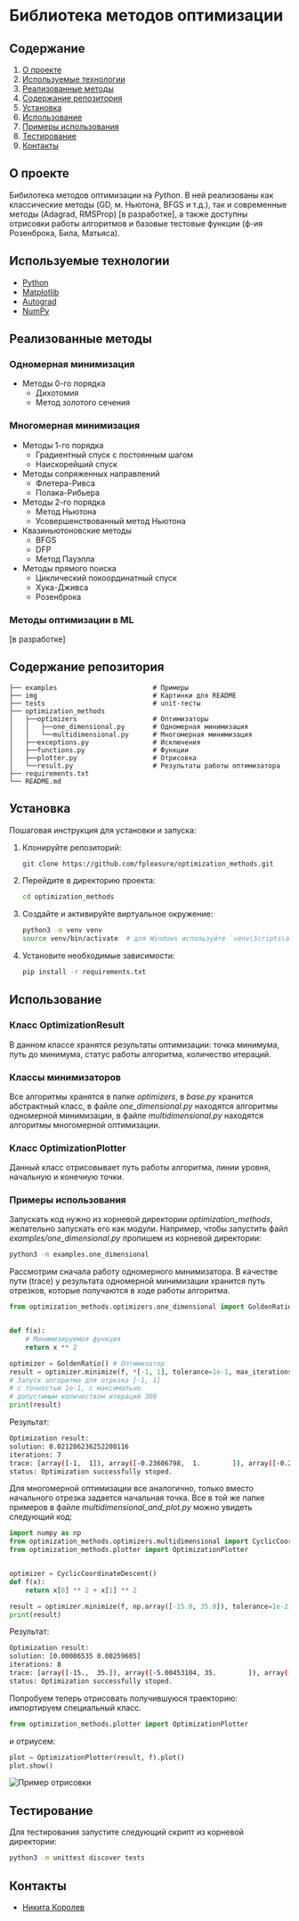 # Библиотека методов оптимизации

## Содержание

1. [О проекте](#о-проекте)
2. [Используемые технологии](#используемые-технологии)
3. [Реализованные методы](#реализованные-методы)
4. [Содержание репозитория](#содержание-репозитория)
5. [Установка](#установка)
6. [Использование](#использование)
7. [Примеры использования](#примеры-использования)
8. [Тестирование](#тестирование)
9. [Контакты](#контакты)

## О проекте

Бибилотека методов оптимизации на *Python*. В ней реализованы как классические методы (GD, м. Ньютона, BFGS и т.д.), так и современные методы (Adagrad, RMSProp) [в разработке], а также доступны отрисовки работы алгоритмов и базовые тестовые функции (ф-ия Розенброка, Била, Матьяса).

## Используемые технологии

- [Python](https://www.python.org/)
- [Matplotlib](https://matplotlib.org/stable/)
- [Autograd](https://github.com/HIPS/autograd)
- [NumPy](https://numpy.org/)

## Реализованные методы

### Одномерная минимизация
* Методы 0-го порядка
    + Дихотомия
    + Метод золотого сечения

### Многомерная минимизация
* Методы 1-го порядка
    + Градиентный спуск с постоянным шагом
    + Наискорейший спуск
* Методы сопряженных направлений
    + Флетера-Ривса
    + Полака-Рибьера
* Методы 2-го порядка
    + Метод Ньютона
    + Усовершенствованный метод Ньютона
* Квазиньютоновские методы
    + BFGS
    + DFP
    + Метод Пауэлла
* Методы прямого поиска
    + Циклический покоординатный спуск
    + Хука-Дживса
    + Розенброка

### Методы оптимизации в ML
[в разработке]

## Содержание репозитория

```
├── examples                        # Примеры
├── img                             # Картинки для README 
├── tests                           # unit-тесты
├── optimization_methods
│   ├──optimizers                   # Оптимизаторы
│   │   ├──one_dimensional.py       # Одномерная минимизация
│   │   └──multidimensional.py      # Многомерная минимизация
│   ├──exceptions.py                # Исключения
│   ├──functions.py                 # Функции
│   ├──plotter.py                   # Отрисовка
│   └──result.py                    # Результаты работы оптимизатора
├── requirements.txt
└── README.md
```

## Установка

Пошаговая инструкция для установки и запуска:

1. Клонируйте репозиторий:

    ```bash
    git clone https://github.com/fpleasure/optimization_methods.git
    ```

2. Перейдите в директорию проекта:

    ```bash
    cd optimization_methods
    ```

3. Создайте и активируйте виртуальное окружение:

    ```bash
    python3 -m venv venv
    source venv/bin/activate  # для Windows используйте `venv\Scripts\activate`
    ```

4. Установите необходимые зависимости:

    ```bash
    pip install -r requirements.txt
    ```

## Использование

### Класс **OptimizationResult**
В данном классе хранятся результаты оптимизации: точка минимума, путь до минимума, статус работы алгоритма, количество итераций.

### Классы минимизаторов
Все алгоритмы хранятся в папке *optimizers*, в *base.py* хранится абстрактный класс, в файле *one_dimensional.py* находятся алгоритмы одномерной минимизации, в файле *multidimensional.py* находятся алгоритмы многомерной оптимизации.

### Класс **OptimizationPlotter**
Данный класс отрисовывает путь работы алгоритма, линии уровня, начальную и конечную точки.

### Примеры использования
Запускать код нужно из корневой директории *optimization_methods*, желательно запускать его как модули. Например, чтобы запустить файл *examples/one_dimensional.py* пропишем из корневой директории:

```bash
python3 -m examples.one_dimensional 
```

Рассмотрим сначала работу одномерного минимизатора. В качестве пути (trace) у результата одномерной минимизации хранится путь отрезков, которые получаются в ходе работы алгоритма.

```python
from optimization_methods.optimizers.one_dimensional import GoldenRatio


def f(x):
    # Минимизируемая функция
	return x ** 2

optimizer = GoldenRatio() # Оптимизатор
result = optimizer.minimize(f, *[-1, 1], tolerance=1e-1, max_iterations=300) 
# Запуск алгоритма для отрезка [-1, 1]
# с точностью 1e-1, с максимально 
# допустимым количеством итераций 300
print(result)
```
Результат:
```bash
Optimization result:
solution: 0.021286236252208116
iterations: 7
trace: [array([-1,  1]), array([-0.23606798,  1.        ]), array([-0.23606798,  0.52786405]), array([-0.23606798,  0.23606798]), array([-0.05572809,  0.23606798]), array([-0.05572809,  0.1246118 ]), array([-0.05572809,  0.05572809]), array([-0.01315562,  0.05572809])]
status: Optimization successfully stoped.
```

Для многомерной оптимизации все аналогично, только вместо начального отрезка задается начальная точка. Все в той же папке примеров в файле *multidimensional_and_plot.py* можно увидеть следующий код:

```python
import numpy as np
from optimization_methods.optimizers.multidimensional import CyclicCoordinateDescent
from optimization_methods.plotter import OptimizationPlotter


optimizer = CyclicCoordinateDescent()
def f(x):
	return x[0] ** 2 + x[1] ** 2

result = optimizer.minimize(f, np.array([-15.0, 35.0]), tolerance=1e-2)
print(result)

```
Результат:
```bash
Optimization result:
solution: [0.00086535 0.00259605]
iterations: 8
trace: [array([-15.,  35.]), array([-5.00453104, 35.        ]), array([-5.00453104, 25.00453104]), array([8.65351359e-04, 2.50045310e+01]), array([8.65351359e-04, 1.50090621e+01]), array([-1.93498446e-03,  1.50090621e+01]), array([-1.93498446e-03,  5.01359312e+00]), array([8.65351359e-04, 5.01359312e+00]), array([0.00086535, 0.00259605])]
status: Optimization successfully stoped.
```
Попробуем теперь отрисовать получившуюся траекторию: импортируем специальный класс.

```python
from optimization_methods.plotter import OptimizationPlotter
```

и отриусем:

```python
plot = OptimizationPlotter(result, f).plot()
plot.show()
```

![Пример отрисовки](/img/cyclic_coordinate_descent.png)

## Тестирование

Для тестирования запустите следующий скрипт из корневой директории:

```bash
python3 -m unittest discover tests
```


## Контакты
- [Никита Королев](https://t.me/niki_korolev)

